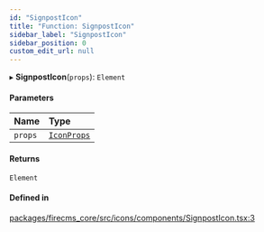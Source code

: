 ```yaml
---
id: "SignpostIcon"
title: "Function: SignpostIcon"
sidebar_label: "SignpostIcon"
sidebar_position: 0
custom_edit_url: null
---
```


▸ **SignpostIcon**(`props`): `Element`

#### Parameters

| Name | Type |
| :------ | :------ |
| `props` | [`IconProps`](../types/IconProps.md) |

#### Returns

`Element`

#### Defined in

[packages/firecms_core/src/icons/components/SignpostIcon.tsx:3](https://github.com/FireCMSco/firecms/blob/d45f3739/packages/firecms_core/src/icons/components/SignpostIcon.tsx#L3)
